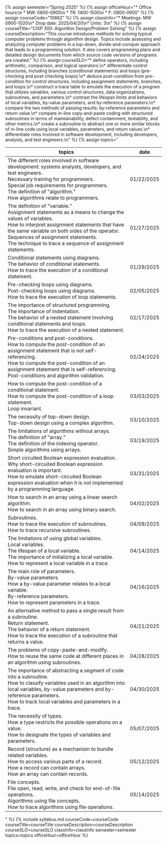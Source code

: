 {% assign semester="Spring 2025" %}
{% assign officeHour="* Office hours:\n  * MW: 0800-0900\n  * TR: 1400-1500\n  * F: 0800-0900" %}
{% assign courseCode="10862" %}
{% assign classInfo="* Meetings: MW 0900-1020\n* Drop date: 2025/04/20\n* Units: 3\n" %}
{% assign courseTitle="CISP 300: Algorithm Design/Problem Solving" %}
{% assign courseDescription="This course introduces methods for solving typical computer problems through algorithm design. Topics include assessing and analyzing computer problems in a top-down, divide-and-conquer approach that leads to a programming solution. It also covers programming plans and detailed design documents from which source code versions of programs are created."  %}
{% assign courseSLO="* define operators, including arithmetic, comparison, and logical operators.\n* differentiate control structures, including branches (conditional statements) and loops (pre-checking and post-checking loops).\n* deduce post-condition from pre-condition for control structures, including assignment statements, branches, and loops.\n* construct a trace table to emulate the execution of a program that utilizes variables, various control structures, data organizations, subroutines, and parameters.\n* contrast the lifespan limits and behaviors of local variables, by-value parameters, and by-reference parameters.\n* compare the two methods of passing results: by-reference parameters and return value.\n* compare in-line copy-and-paste coding with structured subroutines in terms of maintainability, defect containment, testability, and other metrics.\n* create a subroutine to abstract one or more similar blocks of in-line code using local variables, parameters, and return values.\n* differentiate roles involved in software development, including developers, analysts, and test engineers.\n" %}
{% assign topics="<table><thead><tr><th>topics</th><th>date</th></tr></thead><tr><td>The different roles involved in software development: systems analysts, developers, and test engineers.<br />Necessary training for programmers.<br />Special job requirements for programmers.<br />The definition of &quot;algorithm.&quot;<br />How algorithms relate to programmers.</td>  <td>01/22/2025</td></tr> <tr><td>The definition of &quot;variable.&quot;<br />Assignment statements as a means to change the values of variables.<br />How to interpret assignment statements that have the same variable on both sides of the operator.<br />Sequences of assignment statements.<br />The technique to trace a sequence of assignment statements.</td>  <td>01/27/2025</td></tr> <tr><td>Conditional statements using diagrams.<br />The behavior of conditional statements.<br />How to trace the execution of a conditional statement.</td>  <td>01/29/2025</td></tr> <tr><td>Pre-checking loops using diagrams.<br />Post-checking loops using diagrams.<br />How to trace the execution of loop statements.</td>  <td>02/05/2025</td></tr> <tr><td>The importance of structured programming.<br />The importance of indentation.<br />The behavior of a nested statement involving conditional statements and loops.<br />How to trace the execution of a nested statement.</td>  <td>02/17/2025</td></tr> <tr><td>Pre-conditions and post-conditions.<br />How to compute the post-condition of an assignment statement that is not self-referencing.<br />How to compute the post-condition of an assignment statement that is self-referencing.<br />Post-conditions and algorithm validation.</td>  <td>02/24/2025</td></tr> <tr><td>How to compute the post-condition of a conditional statement.<br />How to compute the post-condition of a loop statement.<br />Loop invariant.</td>  <td>03/03/2025</td></tr> <tr><td>The necessity of top-down design.<br />Top-down design using a complex algorithm.</td>  <td>03/10/2025</td></tr> <tr><td>The limitations of algorithms without arrays.<br />The definition of &quot;array.&quot;<br />The definition of the indexing operator.<br />Simple algorithms using arrays.</td>  <td>03/19/2025</td></tr> <tr><td>Short circuited Boolean expression evaluation.<br />Why short-circuited Boolean expression evaluation is important.<br />How to emulate short-circuited Boolean expression evaluation when it is not implemented by a programming language.</td>  <td>03/31/2025</td></tr> <tr><td>How to search in an array using a linear search algorithm.<br />How to search in an array using binary search.</td>  <td>04/02/2025</td></tr> <tr><td>Subroutines.<br />How to trace the execution of subroutines.<br />How to trace recursive subroutines.</td>  <td>04/09/2025</td></tr> <tr><td>The limitations of using global variables.<br />Local variables.<br />The lifespan of a local variable.<br />The importance of initializing a local variable.<br />How to represent a local variable in a trace.</td>  <td>04/14/2025</td></tr> <tr><td>The main role of parameters.<br />By-value parameters.<br />How a by-value parameter relates to a local variable.<br />By-reference parameters.<br />How to represent parameters in a trace.</td>  <td>04/16/2025</td></tr> <tr><td>An alternative method to pass a single result from a subroutine.<br />Return statement.<br />The behavior of a return statement.<br />How to trace the execution of a subroutine that returns a value.</td>  <td>04/21/2025</td></tr> <tr><td>The problems of copy-paste-and-modify.<br />How to reuse the same code at different places in an algorithm using subroutines.</td>  <td>04/28/2025</td></tr> <tr><td>The importance of abstracting a segment of code into a subroutine.<br />How to classify variables used in an algorithm into local variables, by-value parameters and by-reference parameters.<br />How to track local variables and parameters in a trace.</td>  <td>04/30/2025</td></tr> <tr><td>The necessity of types.<br />How a type restricts the possible operations on a value.<br />How to designate the types of variables and parameters.</td>  <td>05/07/2025</td></tr> <tr><td>Record (structure) as a mechanism to bundle related variables.<br />How to access various parts of a record.<br />How a record can contain arrays.<br />How an array can contain records.</td>  <td>05/12/2025</td></tr> <tr><td>File concepts.<br />File open, read, write, and check for end-of-file operations.<br />Algorithms using file concepts.<br />How to trace algorithms using file operations.</td>  <td>05/14/2025</td></tr></table>" %}
{% include syllabus.md courseCode=courseCode courseTitle=courseTitle courseDescription=courseDescription courseSLO=courseSLO  classInfo=classInfo semester=semester topics=topics officeHour=officeHour %}
